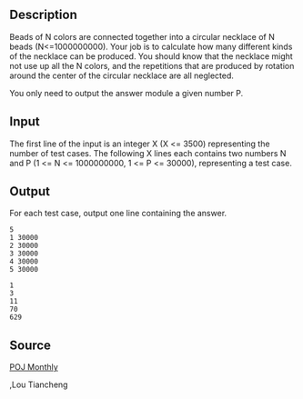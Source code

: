 <h2>Description</h2><p>Beads of N colors are connected together into a circular necklace of N beads (N&lt;=1000000000). Your job is to calculate how many different kinds of the necklace can be produced. You should know that the necklace might not use up all the N colors, and the repetitions that are produced by rotation around the center of the circular necklace are all neglected. 
</p>
You only need to output the answer module a given number P.
<h2>Input</h2><p>The first line of the input is an integer X (X &lt;= 3500) representing the number of test cases. The following X lines each contains two numbers N and P (1 &lt;= N &lt;= 1000000000, 1 &lt;= P &lt;= 30000), representing a test case.</p><h2>Output</h2><p>For each test case, output one line containing the answer.</p><pre><code class="language-input1">5
1 30000
2 30000
3 30000
4 30000
5 30000
</code></pre><pre><code class="language-output1">1
3
11
70
629
</code></pre><h2>Source</h2><a href="searchproblem?field=source&amp;key=POJ+Monthly">POJ Monthly</a><p>,Lou Tiancheng</p>